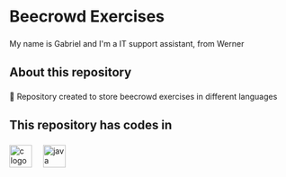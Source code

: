 <h1 align="left">Beecrowd Exercises</h1>

###

<p align="left">My name is Gabriel and I'm a IT support assistant, from Werner</p>

###

<h2 align="left">About this repository</h2>

###

<p align="left">🎯 Repository created to store beecrowd exercises in different languages</p>

###

<h2 align="left">This repository has codes in</h2>

###

<div align="left">
  <img src="https://cdn.jsdelivr.net/gh/devicons/devicon/icons/c/c-original.svg" height="40" alt="c logo"  />
  <img width="12" />
  <img src="https://cdn.jsdelivr.net/gh/devicons/devicon/icons/java/java-original.svg" height="40" alt="java logo"  />
</div>

###
